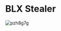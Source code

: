 # BLX Stealer
![pzh8g7g](https://github.com/blxstealer/BLX-Stealer/assets/71230025/a2246666-0f6c-418a-9605-8457f6571425)
